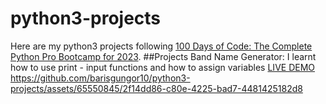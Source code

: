 # python3-projects
Here are my python3 projects following [100 Days of Code: The Complete Python Pro Bootcamp for 2023]([https://pages.github.com/](https://www.udemy.com/course/100-days-of-code/)).
##Projects
Band Name Generator: I learnt how to use print - input functions and how to assign variables
[LIVE DEMO](https://replit.com/@BarisGungor/band-name-generator-start)
https://github.com/barisgungor10/python3-projects/assets/65550845/2f14dd86-c80e-4225-bad7-4481425182d8

